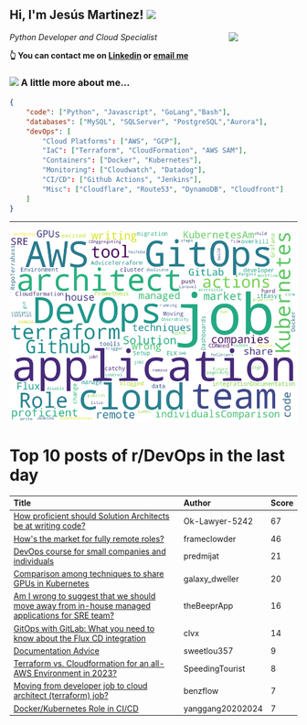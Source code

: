 <!--
**jmartinezl/jmartinezl** is a ✨ _special_ ✨ repository because its `README.md` (this file) appears on your GitHub profile.

Here are some ideas to get you started:

- 🔭 I’m currently working on ...
- 🌱 I’m currently learning ...
- 👯 I’m looking to collaborate on ...
- 🤔 I’m looking for help with ...
- 💬 Ask me about ...
- 📫 How to reach me: ...
- 😄 Pronouns: ...
- ⚡ Fun fact: ...
-->

<h2>Hi, I'm Jesús Martinez! <img src="https://media.giphy.com/media/WUlplcMpOCEmTGBtBW/giphy.gif" width="30"> </h2>
<img align='right' src="https://media.giphy.com/media/NytMLKyiaIh6VH9SPm/giphy.gif" width="120">
<p><em>Python Developer and Cloud Specialist
</em></p>

**👆 You can contact me on [Linkedin](https://www.linkedin.com/in/jes%C3%BAs-martinez-2b7b10104/) or [email me](mailto:jesus.mtz.lorenzo@gmail.com)**

### <img src="https://media.giphy.com/media/VgCDAzcKvsR6OM0uWg/giphy.gif" width="50"> A little more about me...  

```json
{
    "code": ["Python", "Javascript", "GoLang","Bash"],
    "databases": ["MySQL", "SQLServer", "PostgreSQL","Aurora"],
    "devOps": [
        "Cloud Platforms": ["AWS", "GCP"],
        "IaC": ["Terraform", "CloudFormation", "AWS SAM"],
        "Containers": ["Docker", "Kubernetes"],
        "Monitoring": ["Cloudwatch", "Datadog"],
        "CI/CD": ["Github Actions", "Jenkins"],
        "Misc": ["Cloudflare", "Route53", "DynamoDB", "Cloudfront"]
    ]
}
```
---

![Wordcloud](./cloud.png)

# Top 10 posts of r/DevOps in the last day

| Title | Author | Score |
|:---|:---|:---|
| [How proficient should Solution Architects be at writing code?](https://www.reddit.com/r/devops/comments/10xvhd1/how_proficient_should_solution_architects_be_at/) | Ok-Lawyer-5242 | 67 |
| [How's the market for fully remote roles?](https://www.reddit.com/r/devops/comments/10y7ne6/hows_the_market_for_fully_remote_roles/) | frameclowder | 46 |
| [DevOps course for small companies and individuals](https://www.reddit.com/r/devops/comments/10xttch/devops_course_for_small_companies_and_individuals/) | predmijat | 21 |
| [Comparison among techniques to share GPUs in Kubernetes](https://www.reddit.com/r/devops/comments/10xty21/comparison_among_techniques_to_share_gpus_in/) | galaxy_dweller | 20 |
| [Am I wrong to suggest that we should move away from in-house managed applications for SRE team?](https://www.reddit.com/r/devops/comments/10ybpx9/am_i_wrong_to_suggest_that_we_should_move_away/) | theBeeprApp | 16 |
| [GitOps with GitLab: What you need to know about the Flux CD integration](https://www.reddit.com/r/devops/comments/10xtzu0/gitops_with_gitlab_what_you_need_to_know_about/) | clvx | 14 |
| [Documentation Advice](https://www.reddit.com/r/devops/comments/10y4wg4/documentation_advice/) | sweetlou357 | 9 |
| [Terraform vs. Cloudformation for an all-AWS Environment in 2023?](https://www.reddit.com/r/devops/comments/10y3p20/terraform_vs_cloudformation_for_an_allaws/) | SpeedingTourist | 8 |
| [Moving from developer job to cloud architect (terraform) job?](https://www.reddit.com/r/devops/comments/10yjgl6/moving_from_developer_job_to_cloud_architect/) | benzflow | 7 |
| [Docker/Kubernetes Role in CI/CD](https://www.reddit.com/r/devops/comments/10y1frz/dockerkubernetes_role_in_cicd/) | yanggang20202024 | 7 |
